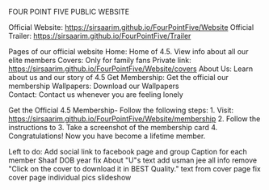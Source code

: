 FOUR POINT FIVE PUBLIC WEBSITE

Official Website: https://sirsaarim.github.io/FourPointFive/Website
Official Trailer: https://sirsaarim.github.io/FourPointFive/Trailer 


Pages of our official website
	Home:
		Home of 4.5. View info about all our elite members 
	Covers:
		Only for family fans 
		Private link: https://sirsaarim.github.io/FourPointFive/Website/covers
	About Us:
		Learn about us and our story of 4.5 
	Get Membership: 
		Get the official our membership
	Wallpapers: 
		Download our Wallpapers  
	Contact: 
		Contact us whenever you are feeling lonely 





Get the Official 4.5 Membership- 
Follow the following steps:
	1. Visit: https://sirsaarim.github.io/FourPointFive/Website/membership
	2. Follow the instructions to
	3. Take a screenshot of the membership card
	4. Congratulations! Now you have become a lifetime member. 



Left to do:
Add social link to facebook page and group
Caption for each member
Shaaf DOB year
fix About "U"s text
add usman jee all info
remove "Click on the cover to download it in BEST Quality." text from cover page
fix cover page individual pics slideshow

	